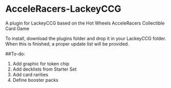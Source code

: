 # AcceleRacers-LackeyCCG
A plugin for LackeyCCG based on the Hot Wheels AcceleRacers Collectible Card Game

To install, download the plugins folder and drop it in your LackeyCCG folder. When this is finished, a proper update list will be provided.

##To-do:  
1. Add graphic for token chip  
2. Add decklists from Starter Set  
3. Add card rarities
4. Define booster packs
